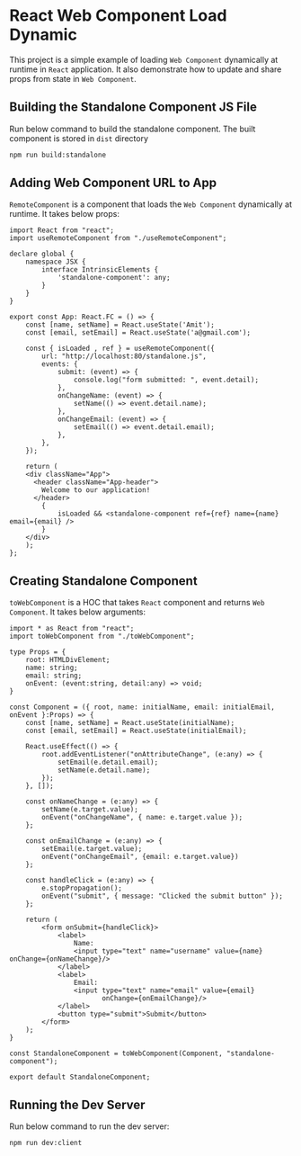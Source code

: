 # React Web Component Load Dynamic

This project is a simple example of loading `Web Component` dynamically at runtime in `React` application. It also demonstrate how to update and share props from state in `Web Component`.

## Building the Standalone Component JS File

Run below command to build the standalone component. The built component is stored in `dist` directory

```sh
npm run build:standalone
```

## Adding Web Component URL to App

`RemoteComponent` is a component that loads the `Web Component` dynamically at runtime. It takes below props:

```tsx
import React from "react";
import useRemoteComponent from "./useRemoteComponent";

declare global {
    namespace JSX {
        interface IntrinsicElements {
            'standalone-component': any;
        }
    }
}

export const App: React.FC = () => {
    const [name, setName] = React.useState('Amit');
    const [email, setEmail] = React.useState('a@gmail.com');

    const { isLoaded , ref } = useRemoteComponent({
        url: "http://localhost:80/standalone.js",
        events: {
            submit: (event) => {
                console.log("form submitted: ", event.detail);
            },
            onChangeName: (event) => {
                setName(() => event.detail.name);
            },
            onChangeEmail: (event) => {
                setEmail(() => event.detail.email);
            },
        },
    });

    return (
    <div className="App">
      <header className="App-header">
        Welcome to our application!
      </header>
        {
            isLoaded && <standalone-component ref={ref} name={name} email={email} />
        }
    </div>
    );
};
```

## Creating Standalone Component

`toWebComponent` is a HOC that takes `React` component and returns `Web Component`. It takes below arguments:

```tsx
import * as React from "react";
import toWebComponent from "./toWebComponent";

type Props = {
    root: HTMLDivElement;
    name: string;
    email: string;
    onEvent: (event:string, detail:any) => void;
}

const Component = ({ root, name: initialName, email: initialEmail, onEvent }:Props) => {
    const [name, setName] = React.useState(initialName);
    const [email, setEmail] = React.useState(initialEmail);

    React.useEffect(() => {
        root.addEventListener("onAttributeChange", (e:any) => {
            setEmail(e.detail.email);
            setName(e.detail.name);
        });
    }, []);

    const onNameChange = (e:any) => {
        setName(e.target.value);
        onEvent("onChangeName", { name: e.target.value });
    };

    const onEmailChange = (e:any) => {
        setEmail(e.target.value);
        onEvent("onChangeEmail", {email: e.target.value})
    };

    const handleClick = (e:any) => {
        e.stopPropagation();
        onEvent("submit", { message: "Clicked the submit button" });
    };

    return (
        <form onSubmit={handleClick}>
            <label>
                Name:
                <input type="text" name="username" value={name} onChange={onNameChange}/>
            </label>
            <label>
                Email:
                <input type="text" name="email" value={email}
                       onChange={onEmailChange}/>
            </label>
            <button type="submit">Submit</button>
        </form>
    );
}

const StandaloneComponent = toWebComponent(Component, "standalone-component");

export default StandaloneComponent;
```

## Running the Dev Server

Run below command to run the dev server:

```sh
npm run dev:client
```
